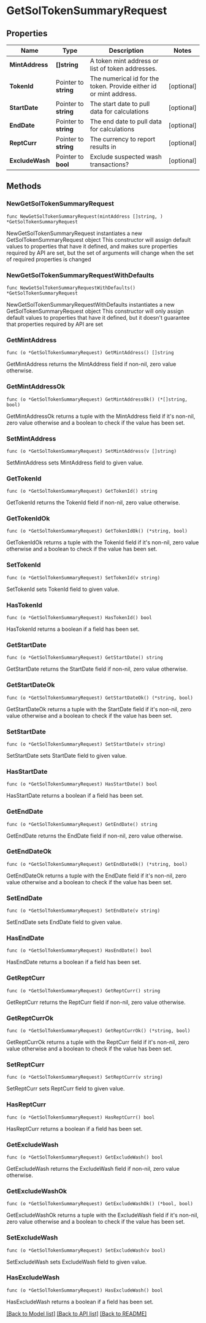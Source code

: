 # GetSolTokenSummaryRequest

## Properties

Name | Type | Description | Notes
------------ | ------------- | ------------- | -------------
**MintAddress** | **[]string** | A token mint address or list of token addresses. | 
**TokenId** | Pointer to **string** | The numerical id for the token. Provide either id or mint address. | [optional] 
**StartDate** | Pointer to **string** | The start date to pull data for calculations | [optional] 
**EndDate** | Pointer to **string** | The end date to pull data for calculations | [optional] 
**ReptCurr** | Pointer to **string** | The currency to report results in | [optional] 
**ExcludeWash** | Pointer to **bool** | Exclude suspected wash transactions? | [optional] 

## Methods

### NewGetSolTokenSummaryRequest

`func NewGetSolTokenSummaryRequest(mintAddress []string, ) *GetSolTokenSummaryRequest`

NewGetSolTokenSummaryRequest instantiates a new GetSolTokenSummaryRequest object
This constructor will assign default values to properties that have it defined,
and makes sure properties required by API are set, but the set of arguments
will change when the set of required properties is changed

### NewGetSolTokenSummaryRequestWithDefaults

`func NewGetSolTokenSummaryRequestWithDefaults() *GetSolTokenSummaryRequest`

NewGetSolTokenSummaryRequestWithDefaults instantiates a new GetSolTokenSummaryRequest object
This constructor will only assign default values to properties that have it defined,
but it doesn't guarantee that properties required by API are set

### GetMintAddress

`func (o *GetSolTokenSummaryRequest) GetMintAddress() []string`

GetMintAddress returns the MintAddress field if non-nil, zero value otherwise.

### GetMintAddressOk

`func (o *GetSolTokenSummaryRequest) GetMintAddressOk() (*[]string, bool)`

GetMintAddressOk returns a tuple with the MintAddress field if it's non-nil, zero value otherwise
and a boolean to check if the value has been set.

### SetMintAddress

`func (o *GetSolTokenSummaryRequest) SetMintAddress(v []string)`

SetMintAddress sets MintAddress field to given value.


### GetTokenId

`func (o *GetSolTokenSummaryRequest) GetTokenId() string`

GetTokenId returns the TokenId field if non-nil, zero value otherwise.

### GetTokenIdOk

`func (o *GetSolTokenSummaryRequest) GetTokenIdOk() (*string, bool)`

GetTokenIdOk returns a tuple with the TokenId field if it's non-nil, zero value otherwise
and a boolean to check if the value has been set.

### SetTokenId

`func (o *GetSolTokenSummaryRequest) SetTokenId(v string)`

SetTokenId sets TokenId field to given value.

### HasTokenId

`func (o *GetSolTokenSummaryRequest) HasTokenId() bool`

HasTokenId returns a boolean if a field has been set.

### GetStartDate

`func (o *GetSolTokenSummaryRequest) GetStartDate() string`

GetStartDate returns the StartDate field if non-nil, zero value otherwise.

### GetStartDateOk

`func (o *GetSolTokenSummaryRequest) GetStartDateOk() (*string, bool)`

GetStartDateOk returns a tuple with the StartDate field if it's non-nil, zero value otherwise
and a boolean to check if the value has been set.

### SetStartDate

`func (o *GetSolTokenSummaryRequest) SetStartDate(v string)`

SetStartDate sets StartDate field to given value.

### HasStartDate

`func (o *GetSolTokenSummaryRequest) HasStartDate() bool`

HasStartDate returns a boolean if a field has been set.

### GetEndDate

`func (o *GetSolTokenSummaryRequest) GetEndDate() string`

GetEndDate returns the EndDate field if non-nil, zero value otherwise.

### GetEndDateOk

`func (o *GetSolTokenSummaryRequest) GetEndDateOk() (*string, bool)`

GetEndDateOk returns a tuple with the EndDate field if it's non-nil, zero value otherwise
and a boolean to check if the value has been set.

### SetEndDate

`func (o *GetSolTokenSummaryRequest) SetEndDate(v string)`

SetEndDate sets EndDate field to given value.

### HasEndDate

`func (o *GetSolTokenSummaryRequest) HasEndDate() bool`

HasEndDate returns a boolean if a field has been set.

### GetReptCurr

`func (o *GetSolTokenSummaryRequest) GetReptCurr() string`

GetReptCurr returns the ReptCurr field if non-nil, zero value otherwise.

### GetReptCurrOk

`func (o *GetSolTokenSummaryRequest) GetReptCurrOk() (*string, bool)`

GetReptCurrOk returns a tuple with the ReptCurr field if it's non-nil, zero value otherwise
and a boolean to check if the value has been set.

### SetReptCurr

`func (o *GetSolTokenSummaryRequest) SetReptCurr(v string)`

SetReptCurr sets ReptCurr field to given value.

### HasReptCurr

`func (o *GetSolTokenSummaryRequest) HasReptCurr() bool`

HasReptCurr returns a boolean if a field has been set.

### GetExcludeWash

`func (o *GetSolTokenSummaryRequest) GetExcludeWash() bool`

GetExcludeWash returns the ExcludeWash field if non-nil, zero value otherwise.

### GetExcludeWashOk

`func (o *GetSolTokenSummaryRequest) GetExcludeWashOk() (*bool, bool)`

GetExcludeWashOk returns a tuple with the ExcludeWash field if it's non-nil, zero value otherwise
and a boolean to check if the value has been set.

### SetExcludeWash

`func (o *GetSolTokenSummaryRequest) SetExcludeWash(v bool)`

SetExcludeWash sets ExcludeWash field to given value.

### HasExcludeWash

`func (o *GetSolTokenSummaryRequest) HasExcludeWash() bool`

HasExcludeWash returns a boolean if a field has been set.


[[Back to Model list]](../README.md#documentation-for-models) [[Back to API list]](../README.md#documentation-for-api-endpoints) [[Back to README]](../README.md)



